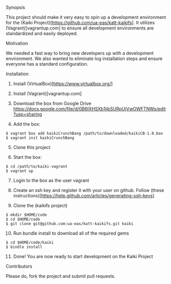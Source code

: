 Synopsis

This project should make it very easy to spin up a development environment for the (Kaiki Project)[https://github.com/ua-eas/katt-kaikifs]. It utilizes (Vagrant)[vagrantup.com] to ensure all development environments are standardized and easily deployed.

Motivation

We needed a fast way to bring new developers up with a development environment. We also wanted to eliminate log installation steps and ensure everyone has a standard configuration.

Installation

1. Install (VirtualBox)[https://www.virtualbox.org/]

2. Install (Vagrant)[vagrantup.com]

3. Download the box from Google Drive https://docs.google.com/file/d/0B6IXHSXb1jibSURpUjVwOWFTNWs/edit?usp=sharing

4. Add the box:

```
$ vagrant box add kaikiCrunchBang /path/to/downloaded/kaikiCB-1.0.box
$ vagrant init kaikiCrunchBang
```

5. Clone this project

6. Start the box:

```
$ cd /path/to/kaiki-vagrant
$ vagrant up
```

7. Login to the box as the user vagrant

8. Create an ssh key and register it with your user on github. Follow (these instructions)[https://help.github.com/articles/generating-ssh-keys]

9. Clone the (kaikifs project)

```
$ mkdir $HOME/code
$ cd $HOME/code
$ git clone git@github.com:ua-eas/katt-kaikifs.git kaiki
```

10. Run bundle install to download all of the required gems

```
$ cd $HOME/code/kaiki
$ bindle install
```

11. Done! You are now ready to start development on the Kaiki Project


Contributors

Please do, fork the project and submit pull requests.